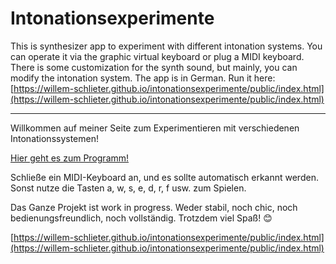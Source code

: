 # Intonationsexperimente

This is synthesizer app to experiment with different intonation systems. You can operate it via the graphic virtual keyboard or plug a MIDI keyboard. There is some customization for the synth sound, but mainly, you can modify the intonation system. The app is in German. Run it here: [https://willem-schlieter.github.io/intonationsexperimente/public/index.html](https://willem-schlieter.github.io/intonationsexperimente/public/index.html)

---

Willkommen auf meiner Seite zum Experimentieren mit verschiedenen Intonationssystemen!

[Hier geht es zum Programm!](https://willem-schlieter.github.io/intonationsexperimente/public/index.html)

Schließe ein MIDI-Keyboard an, und es sollte automatisch erkannt werden. Sonst nutze die Tasten a, w, s, e, d, r, f usw. zum Spielen.

Das Ganze Projekt ist work in progress. Weder stabil, noch chic, noch bedienungsfreundlich, noch vollständig. Trotzdem viel Spaß! 😊

[https://willem-schlieter.github.io/intonationsexperimente/public/index.html](https://willem-schlieter.github.io/intonationsexperimente/public/index.html)
